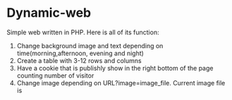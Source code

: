 # Dynamic-web
Simple web written in PHP. Here is all of its function:
1. Change background image and text depending on time(morning,afternoon, evening and night)
2. Create a table with 3-12 rows and columns
3. Have a cookie that is publishly show in the right bottom of the page counting number of visitor
4. Change image depending on URL?image=image_file. Current image file is 
